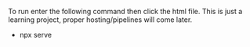 To run enter the following command then click the html file. This is just a learning project, proper hosting/pipelines will come later.

- npx serve
